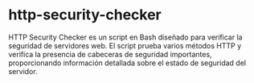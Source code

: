# http-security-checker
HTTP Security Checker es un script en Bash diseñado para verificar la seguridad de servidores web. El script prueba varios métodos HTTP y verifica la presencia de cabeceras de seguridad importantes, proporcionando información detallada sobre el estado de seguridad del servidor.
